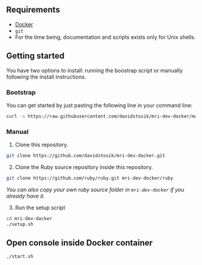 ## Requirements

- [Docker](https://www.docker.com/)
- `git`
- For the time being, documentation and scripts exists only for Unix shells.

## Getting started

You have two options to install: running the boostrap script or manually
following the install instructions.

### Bootstrap

You can get started by just pasting the following line in your command line:

```sh
curl -s https://raw.githubusercontent.com/davidstosik/mri-dev-docker/master/bootstrap.sh | sh /dev/stdin
```

### Manual

1. Clone this repository.
  ```sh
  git clone https://github.com/davidstosik/mri-dev-docker.git
  ```
2. Clone the Ruby source repository inside this repository.
  ```sh
  git clone https://github.com/ruby/ruby.git mri-dev-docker/ruby
  ```
  _You can also copy your own ruby source folder in `mri-dev-docker` if you
  already have it._

3. Run the setup script
  ```sh
  cd mri-dev-docker
  ./setup.sh
  ```

## Open console inside Docker container

```sh
./start.sh
```
